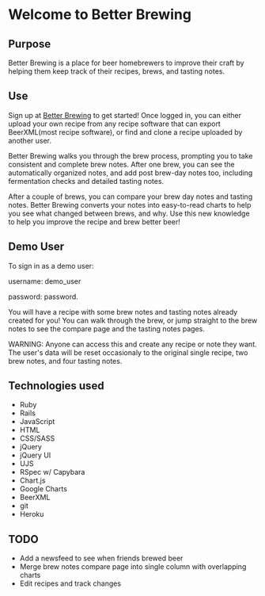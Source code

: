 Welcome to Better Brewing
=========================

Purpose
-------
Better Brewing is a place for beer homebrewers to improve their craft by helping them keep track of their recipes, brews, and tasting notes.

Use
---
Sign up at [Better Brewing](http://better-brewing.herokuapp.com) to get started! Once logged in, you can either upload your own recipe from any recipe software that can export BeerXML(most recipe software), or find and clone a recipe uploaded by another user.

Better Brewing walks you through the brew process, prompting you to take consistent and complete brew notes. After one brew, you can see the automatically organized notes, and add post brew-day notes too, including fermentation checks and detailed tasting notes.

After a couple of brews, you can compare your brew day notes and tasting notes. Better Brewing converts your notes into easy-to-read charts to help you see what changed between brews, and why. Use this new knowledge to help you improve the recipe and brew better beer!

Demo User
---------
To sign in as a demo user:

username: demo_user

password: password.


You will have a recipe with some brew notes and tasting notes already created for you! You can walk through the brew, or jump straight to the brew notes to see the compare page and the tasting notes pages.

WARNING: Anyone can access this and create any recipe or note they want. The user's data will be reset occasionaly to the original single recipe, two brew notes, and four tasting notes.

Technologies used
-----------------
- Ruby
- Rails
- JavaScript
- HTML
- CSS/SASS
- jQuery
- jQuery UI
- UJS
- RSpec w/ Capybara
- Chart.js
- Google Charts
- BeerXML
- git
- Heroku

TODO
-----

- Add a newsfeed to see when friends brewed beer
- Merge brew notes compare page into single column with overlapping charts
- Edit recipes and track changes
